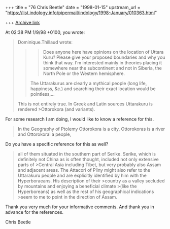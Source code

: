 +++
title = "76 Chris Beetle"
date = "1998-01-15"
upstream_url = "https://list.indology.info/pipermail/indology/1998-January/010363.html"

+++
[Archive link](https://list.indology.info/pipermail/indology/1998-January/010363.html)

At 02:38 PM 1/9/98 +0100, you wrote:
>Dominique.Thillaud wrote:
>>
>> >Does anyone here have opinions on the location of Uttara Kuru?
>> >Please give your proposed boundaries and why you think that
>> >way.  I'm interested mainly in theories placing it somewhere near
>> >the subcontinent and not in Siberia, the North Pole or the Western
>> >hemisphere.
>>
>> The Uttarakurus are clearly a mythical people (long life,
>> happiness, &c.) and searching their exact location would be pointless,...
>
>This is not entirely true. In Greek and Latin sources Uttarakuru is
rendered >Ottorokora (and variants).

For some research I am doing, I would like to know a reference for this.

>In the Geography of Ptolemy Ottorokora is a city, Ottorokoras is a river and
>Ottorokorai a people,

Do you have a specific reference for this as well?

>all of them situated in the southern part of Serike. Serike, which is
>definitely not China as is often thought, included not only extensive parts
of >Central Asia including Tibet, but very probably also Assam and adjacent
areas.
>The Attacori of Pliny might also refer to the Uttarakuru people and are
>explicitly identified by him with the Hyperboraeans. His description of
their >country as a valley secluded by mountains and enjoying a beneficial
climate >(like the Hyperboreans) as well as the rest of his geographical
indications >seem to me to point in the direction of Assam.

Thank you very much for your informative comments.  And thank you in advance
for the references.

Chris Beetle



